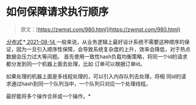 <!--yml
category: 未分类
date: 0001-01-01 00:00:00
--->

# 如何保障请求执行顺序

> 原文：[https://zwmst.com/980.html](https://zwmst.com/980.html)

   [ *分布式* ](https://zwmst.com/%e5%88%86%e5%b8%83%e5%bc%8f)*[ <time datetime="2021-08-14T09:53:21+08:00"> 2021-08-14 </time> ](https://zwmst.com/980.html)  一般来说，从业务逻辑上最好设计系统不需要这种顺序的保证，因为一旦引入顺序性保障，会导致系统复杂度的上升，效率会降低，对于热点数据会压力过大等问题。 首先使用一致性hash负载均衡策略，将同一个id的请求都分发到同一个机器上面去处理，比如 订单可以根据订单id。

如果处理的机器上面是多线程处理的，可以引入内存队列去处理，将相 同id的请求通过hash到同一个队列当中，一个队列只对应一个处理线程。

最好能将多个操作合并成一个操作。*